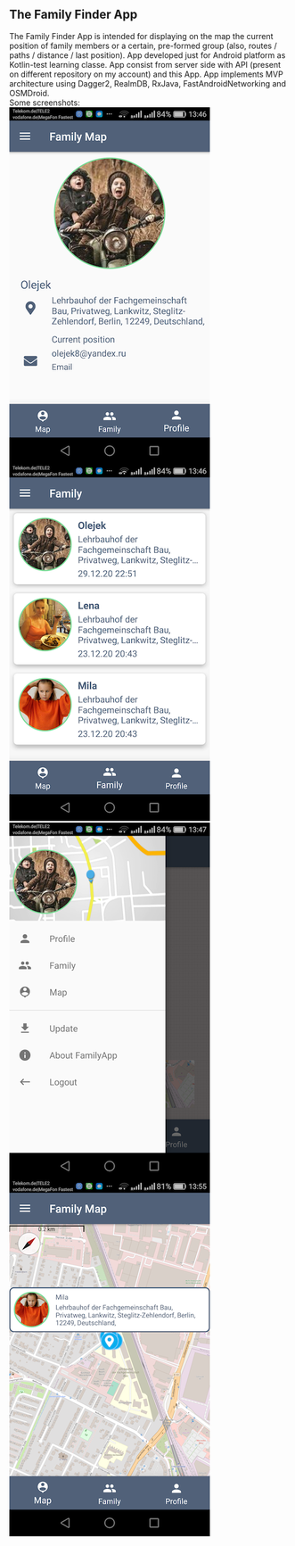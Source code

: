 <h2>The Family Finder App</h2>
<p></p>
The Family Finder App is intended for displaying on the map the current position of family members or a certain, pre-formed group (also, routes / paths / distance / last position). App developed just for Android platform as Kotlin-test learning classe.
App consist from server side with API (present on different repository on my account) and this App. App implements MVP architecture using Dagger2, RealmDB, RxJava, FastAndroidNetworking and OSMDroid.
<br/>
Some screenshots:
<br/>
<img src="screen/screen511.png" align="left" alt="" />
<img src="screen/screen512.png" alt="" />
<img src="screen/screen513.png" align="left" alt="" />
<img src="screen/screen514.png" alt="" />
